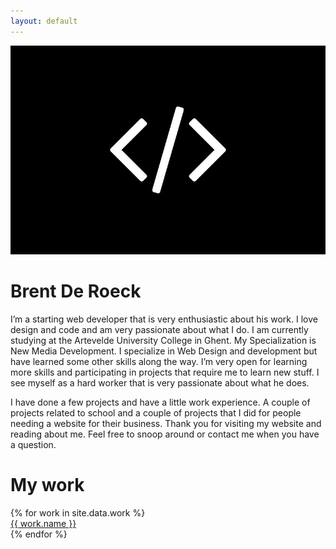 ```yaml
---
layout: default
---
```

<div class="info-header">
    <img src="images/DSC_0036.JPG" alt="Foto van Brent">
    <div class="info-text">
        <h1>Brent De Roeck</h1>
        <div>
            <p>I’m a starting web developer that is very enthusiastic about his work. I love design and code and am very passionate about what I do. I am currently studying at the Artevelde University College in Ghent. My Specialization is New Media Development. I specialize in Web Design and development but have learned some other skills along the way. I’m very open for learning more skills and participating in projects that require me to learn new stuff. I see myself as a hard worker that is very passionate about what he does. 
            </p>
            <p>
                I have done a few projects and have a little work experience. A couple of projects related to school and a couple of projects that I did for people needing a website for their business. Thank you for visiting my website and reading about me. Feel free to snoop around or contact me when you have a question.
            </p>
        </div>
    </div>
</div>

<div class="portfolio-wrapper">
    <h1>My work</h1>
    <div class="work-wrapper">
{% for work in site.data.work %}
<div style="background-image: url('{{ work.image }}')">
<a href="{{ work.url }}" target="_blank">{{ work.name }}</a>
</div>
{% endfor %}
    </div>
</div>